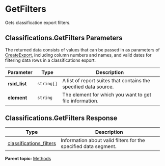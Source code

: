 # GetFilters

Gets classification export filters.

## Classifications.GetFilters Parameters

The returned data consists of values that can be passed in as parameters of [CreateExport](r_CreateExport.md#), including column numbers and names, and valid dates for filtering data rows in a classifications export.

|Parameter|Type|Description|
|---------|----|-----------|
| **rsid_list** | `string[]` | A list of report suites that contains the specified data source. |
| **element** | `string` | The element for which you want to get file information. |

## Classifications.GetFilters Response

|Type|Description|
|----|-----------|
| [classifications_filters](../data_types/r_classifications_filters.md#) | Information about valid filters for the specified data segment. |

**Parent topic:** [Methods](../methods/classifications_methods.md)

